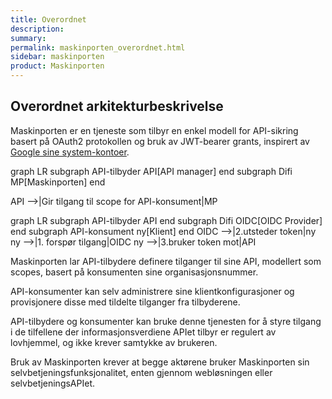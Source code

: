 ```yaml
---
title: Overordnet
description:
summary:
permalink: maskinporten_overordnet.html
sidebar: maskinporten
product: Maskinporten
---
```


## Overordnet arkitekturbeskrivelse

Maskinporten er en tjeneste som tilbyr en enkel modell for API-sikring basert på OAuth2 protokollen og bruk av JWT-bearer grants, inspirert av [Google sine system-kontoer](https://developers.google.com/identity/protocols/OAuth2ServiceAccount).


<div class="mermaid">
graph LR
  subgraph API-tilbyder
    API[API manager]
  end
  subgraph Difi
    MP[Maskinporten]
  end

  API -->|Gir tilgang til scope for API-konsument|MP

</div>

<div class="mermaid">
graph LR
  subgraph API-tilbyder
    API
  end
  subgraph Difi
    OIDC[OIDC Provider]
  end
  subgraph API-konsument
     ny[Klient]
  end
  OIDC -->|2.utsteder token|ny
  ny -->|1. forspør tilgang|OIDC
  ny -->|3.bruker token mot|API
</div>


Maskinporten lar API-tilbydere definere tilganger til sine API, modellert som scopes, basert på konsumenten sine organisasjonsnummer.

API-konsumenter kan selv administrere sine klientkonfigurasjoner og provisjonere disse med tildelte tilganger fra tilbyderene.

API-tilbydere og konsumenter kan bruke denne tjenesten for å styre tilgang i de tilfellene der informasjonsverdiene APIet tilbyr er regulert av lovhjemmel, og ikke krever samtykke av brukeren.

Bruk av Maskinporten krever at begge aktørene bruker Maskinporten sin selvbetjeningsfunksjonalitet, enten gjennom webløsningen eller selvbetjeningsAPIet.
